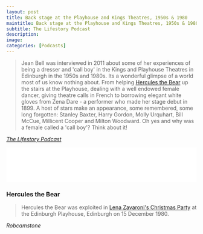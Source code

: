 ```yaml
---
layout: post
title: Back stage at the Playhouse and Kings Theatres, 1950s & 1980
maintitle: Back stage at the Playhouse and Kings Theatres, 1950s & 1980
subtitle: The Lifestory Podcast
description: 
image:
categories: [Podcasts]
---
```


> Jean Bell was interviewed in 2011 about some of her experiences of being a dresser and 'call boy' in the Kings and Playhouse Theatres in Edinburgh in the 1950s and 1980s. Its a wonderful glimpse of a world most of us know nothing about. From helping [Hercules the Bear](#hercules-the-bear) up the stairs at the Playhouse, dealing with a well endowed female dancer, giving theatre calls in French to borrowing elegant white gloves from Zena Dare - a performer who made her stage debut in 1899. A host of stars make an appearance, some remembered, some long forgotten: Stanley Baxter, Harry Gordon, Molly Urquhart, Bill McCue, Millicent Cooper and Milton Woodward. Oh yes and why was a female called a 'call boy'? Think about it!

<cite>[The Lifestory Podcast](https://lifestory.libsyn.com/back-stage-at-the-playhouse-and-kings-theatres-1950s-1980)</cite>

<iframe style="border: none" src="//html5-player.libsyn.com/embed/episode/id/14335601/height/90/theme/custom/thumbnail/yes/direction/forward/render-playlist/no/custom-color/000000/" height="90" width="100%" scrolling="no"  allowfullscreen webkitallowfullscreen mozallowfullscreen oallowfullscreen msallowfullscreen></iframe>

### Hercules the Bear
> Hercules the Bear was exploited in [Lena Zavaroni's Christmas Party](/theatre/1980/12/15/lena-zavaronis-christmas-party.html) at the Edinburgh Playhouse, Edinburgh on 15 December 1980.

<cite>Robcamstone</cite>

